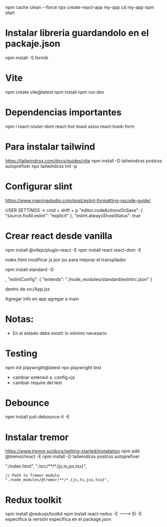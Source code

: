 npm cache clean --force
npx create-react-app my-app
cd my-app
npm start

# Instalar libreria guardandolo en el packaje.json
npm install -S formik

# Vite
npm create vite@latest
npm install
npm run dev

# Dependencias importantes
npm i react-router-dom react-hot-toast axios react-hook-form

# Para instalar tailwind 
https://tailwindcss.com/docs/guides/vite
npm install -D tailwindcss postcss autoprefixer
npx tailwindcss init -p

# Configurar slint
https://www.masrinastudio.com/post/eslint-formatting-vscode-guide/

USER SETTINGS -> cmd + shift + p
"editor.codeActionsOnSave": {
        "source.fixAll.eslint": "explicit"
    },
    "eslint.alwaysShowStatus": true


# Crear react desde vanilla
npm install @vitejs/plugin-react -E
npm install react react-dom -E

<!-- * crear vite.config.js -->
index.html
modificar js por jsx para mejorar el transpilador

<!-- * intalar standard JS  -->
npm install standard -D

<!-- * agregar el linter en packaje.json:  -->
,
  "eslintConfig": {
    "extends": "./node_modules/standard/eslintrc.json"
  }

<!-- * Crear carpeta src -->
dentro de src/App.jsx

<!-- * Agregar app a main -->
Agregar info en app
agregar a main

# Notas:
- En el estado debe existir lo minimo necesario

# Testing
npm init playwright@latest
npx playwright test
- cambiar extensió  a .config.cjs
- cambiar require del test

# Debounce
npm install just-debounce-it -E 

# Instalar tremor
https://www.tremor.so/docs/getting-started/installation
npm add @tremor/react -E
npm install -D tailwindcss postcss autoprefixer

"./index.html",
    "./src/**/*.{js,ts,jsx,tsx}",

    // Path to Tremor module
    "./node_modules/@tremor/**/*.{js,ts,jsx,tsx}",

# Redux toolkit
npm install @reduxjs/toolkit
npm install react-redux -E  ---> El -E especifica la versión específica en el package.json